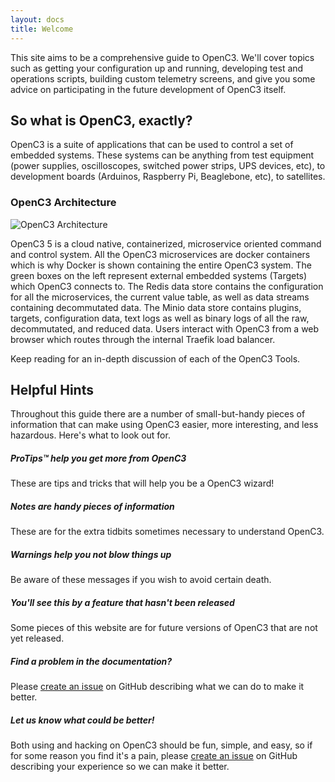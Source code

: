 ```yaml
---
layout: docs
title: Welcome
---
```


This site aims to be a comprehensive guide to OpenC3. We'll cover topics such
as getting your configuration up and running, developing test and operations scripts,
building custom telemetry screens, and give you some advice on participating in the future
development of OpenC3 itself.

## So what is OpenC3, exactly?

OpenC3 is a suite of applications that can be used to control a set of embedded systems. These systems can be
anything from test equipment (power supplies, oscilloscopes, switched power strips, UPS devices, etc), to
development boards (Arduinos, Raspberry Pi, Beaglebone, etc), to satellites.

### OpenC3 Architecture

![OpenC3 Architecture]({{site.baseurl}}/img/v5/architecture.png)

OpenC3 5 is a cloud native, containerized, microservice oriented command and control system. All the OpenC3 microservices are docker containers which is why Docker is shown containing the entire OpenC3 system. The green boxes on the left represent external embedded systems (Targets) which OpenC3 connects to. The Redis data store contains the configuration for all the microservices, the current value table, as well as data streams containing decommutated data. The Minio data store contains plugins, targets, configuration data, text logs as well as binary logs of all the raw, decommutated, and reduced data. Users interact with OpenC3 from a web browser which routes through the internal Traefik load balancer.

Keep reading for an in-depth discussion of each of the OpenC3 Tools.

## Helpful Hints

Throughout this guide there are a number of small-but-handy pieces of
information that can make using OpenC3 easier, more interesting, and less
hazardous. Here's what to look out for.

<div class="note">
  <h5>ProTips™ help you get more from OpenC3</h5>
  <p>These are tips and tricks that will help you be a OpenC3 wizard!</p>
</div>

<div class="note info">
  <h5>Notes are handy pieces of information</h5>
  <p>These are for the extra tidbits sometimes necessary to understand
     OpenC3.</p>
</div>

<div class="note warning">
  <h5>Warnings help you not blow things up</h5>
  <p>Be aware of these messages if you wish to avoid certain death.</p>
</div>

<div class="note unreleased">
  <h5>You'll see this by a feature that hasn't been released</h5>
  <p>Some pieces of this website are for future versions of OpenC3 that
    are not yet released.</p>
</div>

<div class="note">
  <h5>Find a problem in the documentation?</h5>
  <p>
    Please <a
    href="{{ site.repository }}/issues/new/choose">create an issue</a> on
    GitHub describing what we can do to make it better.
  </p>
  <h5>Let us know what could be better!</h5>
  <p>
    Both using and hacking on OpenC3 should be fun, simple, and easy, so if for
    some reason you find it's a pain, please <a
    href="{{ site.openc3 }}/issues/new/choose">create an issue</a> on
    GitHub describing your experience so we can make it better.
  </p>
</div>